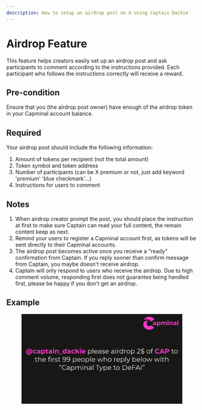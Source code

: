 ```yaml
---
description: How to setup an airdrop post on X using Captain Dackie
---
```


# Airdrop Feature

This feature helps creators easily set up an airdrop post and ask participants to comment according to the instructions provided. Each participant who follows the instructions correctly will receive a reward.

## **Pre-condition**

Ensure that you (the airdrop post owner) have enough of the airdrop token in your Capminal account balance.

## **Required**

Your airdrop post should include the following information:

1. Amount of tokens per recipient (not the total amount)
2. Token symbol and token address
3. Number of participants (can be X premium or not, just add keyword 'premium' 'blue checkmark'...)
4. Instructions for users to comment

## **Notes**

1. When airdrop creator prompt the post, you should place the instruction at first to make sure Captain can read your full content, the remain content keep as next.
2. Remind your users to register a Capminal account first, as tokens will be sent directly to their Capminal accounts.
3. The airdrop post becomes active once you receive a “ready” confirmation from Captain. If you reply sooner than confirm message from Captain, you maybe doesn't receive airdrop.
4. Captain will only respond to users who receive the airdrop. Due to high comment volume, responding first does not guarantee being handled first, please be happy if you don’t get an airdrop.

## Example

<figure><img src="../../.gitbook/assets/image (1).png" alt=""><figcaption></figcaption></figure>
